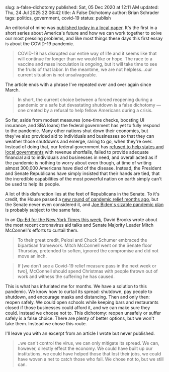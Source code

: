 slug: a-false-dichotomy
published: Sat, 05 Dec 2020 at 12:11 AM
updated: Thu, 24 Jul 2025 22:06:42 
title: A False Dichotomy
author: Brian Schrader
tags: politics, government, covid-19
status: publish

An editorial of mine was [published today in a local paper][1]. It's the first in a short series about America's future and how we can work together to solve our most pressing problems, and like most things these days this first essay is about the COVID-19 pandemic.

> COVID-19 has disrupted our entire way of life and it seems like that will continue for longer than we would like or hope. The race to a vaccine and mass inoculation is ongoing, but it will take time to see the fruits of that labor. In the meantime, we are not helpless...our current situation is not unsalvageable.

The article ends with a phrase I've repeated over and over again since March.

> In short, the current choice between a forced reopening during a pandemic or a safe but devastating shutdown is a false dichotomy — one created by a refusal to help fellow Americans during a crisis.

So far, aside from modest measures (one-time checks, boosting UI insurance, and SBA loans) the federal government has yet to fully respond to the pandemic. Many other nations shut down their economies, but they've also provided aid to individuals and businesses so that they can weather those shutdowns and emerge, raring to go, when they're over. Instead of doing that, our federal government has [refused to help states and local governments][2] with revenue shortfalls, failed to provide adequate financial aid to individuals and businesses in need, and overall acted as if the pandemic is nothing to worry about even though, at time of writing almost 300,000 Americans have died of the disease. Instead, the President and Senate Republicans have simply insisted that their hands are tied, that the incredible capabilities of the most powerful nation on earth simply can't be used to help its people.

A lot of this disfunction lies at the feet of Republicans in the Senate. To it's credit, the House passed a [new round of pandemic relief months ago][4], but the Senate never even considered it, and [Joe Biden's sizable pandemic plan][5] is probably subject to the same fate.

In an [Op-Ed for the New York Times this week][3], David Brooks wrote about the most recent coronavirus aid talks and Senate Majority Leader Mitch McConnell's efforts to curtail them.

> To their great credit, Pelosi and Chuck Schumer embraced the bipartisan framework. Mitch McConnell went on the Senate floor Thursday, pretended to soften, ignored the compromise and did not move an inch.

> If [we don’t see a Covid-19 relief measure pass in the next week or two], McConnell should spend Christmas with people thrown out of work and witness the suffering he has caused.

This is what has infuriated me for months. We have a solution to this pandemic. We know how to curtail its spread: shutdown, pay people to shutdown, and encourage masks and distancing. Then and only then: reopen safely. We could open schools while keeping bars and restaurants closed if those businesses could afford it, and we can make sure they could. Instead we choose not to. This dichotomy: reopen unsafely or suffer safely is a false choice. There are plenty of better options, but we won't take them. Instead we chose this route.

I'll leave you with an excerpt from an article I wrote but never published.

> ..we can't control the virus, we can only mitigate its spread. We can, however, directly effect the economy. We could have built up our institutions, we could have helped those that lost their jobs, we could have woven a net to catch those who fall. We chose not to, but we still can.


[1]: https://sduptownnews.com/guest-editorial-the-way-forward-conquering-the-pandemic/
[2]: https://www.nytimes.com/2020/04/22/us/coronavirus-mcconnell-states-bankruptcy.html
[3]: https://www.nytimes.com/2020/12/03/opinion/covid-relief-mitch-mcconnell.html
[4]: https://www.vox.com/2020/5/15/21258854/house-three-trillion-stimulus-bill
[5]: https://www.vox.com/policy-and-politics/2020/7/1/21310194/voxcare-biden-trump-coronavirus-response
